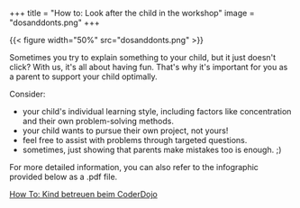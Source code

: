 +++
title = "How to: Look after the child in the workshop"
image = "dosanddonts.png"
+++

{{< figure width="50%" src="dosanddonts.png" >}}

Sometimes you try to explain something to your child, but it just doesn't click? With us, it's all about having fun. That's why it's important for you as a parent to support your child optimally.

Consider:

- your child's individual learning style, including factors like concentration and their own problem-solving methods.
- your child wants to pursue their own project, not yours!
- feel free to assist with problems through targeted questions.
- sometimes, just showing that parents make mistakes too is enough. ;)

For more detailed information, you can also refer to the infographic provided below as a .pdf file.

[How To: Kind betreuen beim CoderDojo](https://coderdojo-schoeneweide.github.io/docs/DosDontsforparents.pdf)
